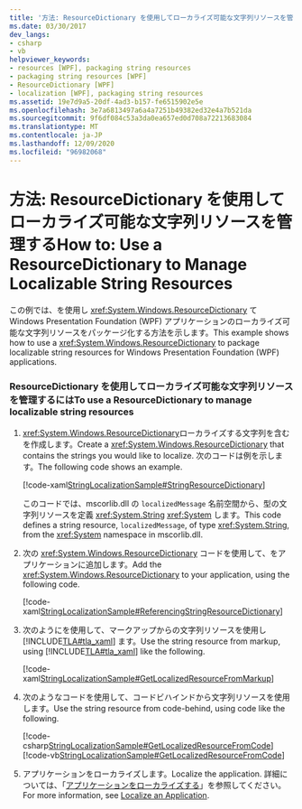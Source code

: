 ```yaml
---
title: '方法: ResourceDictionary を使用してローカライズ可能な文字列リソースを管理する'
ms.date: 03/30/2017
dev_langs:
- csharp
- vb
helpviewer_keywords:
- resources [WPF], packaging string resources
- packaging string resources [WPF]
- ResourceDictionary [WPF]
- localization [WPF], packaging string resources
ms.assetid: 19e7d9a5-20df-4ad3-b157-fe6515902e5e
ms.openlocfilehash: 3e7a6813497a6a4a7251b49382ed32e4a7b521da
ms.sourcegitcommit: 9f6df084c53a3da0ea657ed0d708a72213683084
ms.translationtype: MT
ms.contentlocale: ja-JP
ms.lasthandoff: 12/09/2020
ms.locfileid: "96982068"
---
```

# <a name="how-to-use-a-resourcedictionary-to-manage-localizable-string-resources"></a><span data-ttu-id="6dea4-102">方法: ResourceDictionary を使用してローカライズ可能な文字列リソースを管理する</span><span class="sxs-lookup"><span data-stu-id="6dea4-102">How to: Use a ResourceDictionary to Manage Localizable String Resources</span></span>
<span data-ttu-id="6dea4-103">この例では、を使用し <xref:System.Windows.ResourceDictionary> て Windows Presentation Foundation (WPF) アプリケーションのローカライズ可能な文字列リソースをパッケージ化する方法を示します。</span><span class="sxs-lookup"><span data-stu-id="6dea4-103">This example shows how to use a <xref:System.Windows.ResourceDictionary> to package localizable string resources for Windows Presentation Foundation (WPF) applications.</span></span>  
  
### <a name="to-use-a-resourcedictionary-to-manage-localizable-string-resources"></a><span data-ttu-id="6dea4-104">ResourceDictionary を使用してローカライズ可能な文字列リソースを管理するには</span><span class="sxs-lookup"><span data-stu-id="6dea4-104">To use a ResourceDictionary to manage localizable string resources</span></span>  
  
1. <span data-ttu-id="6dea4-105"><xref:System.Windows.ResourceDictionary>ローカライズする文字列を含むを作成します。</span><span class="sxs-lookup"><span data-stu-id="6dea4-105">Create a <xref:System.Windows.ResourceDictionary> that contains the strings you would like to localize.</span></span> <span data-ttu-id="6dea4-106">次のコードは例を示します。</span><span class="sxs-lookup"><span data-stu-id="6dea4-106">The following code shows an example.</span></span>  
  
     [!code-xaml[StringLocalizationSample#StringResourceDictionary](~/samples/snippets/csharp/VS_Snippets_Wpf/StringLocalizationSample/CSharp/StringResources.xaml#stringresourcedictionary)]  
  
     <span data-ttu-id="6dea4-107">このコードでは、mscorlib.dll の `localizedMessage` 名前空間から、型の文字列リソースを定義 <xref:System.String> <xref:System> します。</span><span class="sxs-lookup"><span data-stu-id="6dea4-107">This code defines a string resource, `localizedMessage`, of type <xref:System.String>, from the <xref:System> namespace in mscorlib.dll.</span></span>  
  
2. <span data-ttu-id="6dea4-108">次の <xref:System.Windows.ResourceDictionary> コードを使用して、をアプリケーションに追加します。</span><span class="sxs-lookup"><span data-stu-id="6dea4-108">Add the <xref:System.Windows.ResourceDictionary> to your application, using the following code.</span></span>  
  
     [!code-xaml[StringLocalizationSample#ReferencingStringResourceDictionary](~/samples/snippets/csharp/VS_Snippets_Wpf/StringLocalizationSample/CSharp/App.xaml#referencingstringresourcedictionary)]  
  
3. <span data-ttu-id="6dea4-109">次のようにを使用して、マークアップからの文字列リソースを使用し [!INCLUDE[TLA#tla_xaml](../../../includes/tlasharptla-xaml-md.md)] ます。</span><span class="sxs-lookup"><span data-stu-id="6dea4-109">Use the string resource from markup, using [!INCLUDE[TLA#tla_xaml](../../../includes/tlasharptla-xaml-md.md)] like the following.</span></span>  
  
     [!code-xaml[StringLocalizationSample#GetLocalizedResourceFromMarkup](~/samples/snippets/csharp/VS_Snippets_Wpf/StringLocalizationSample/CSharp/MainWindow.xaml#getlocalizedresourcefrommarkup)]  
  
4. <span data-ttu-id="6dea4-110">次のようなコードを使用して、コードビハインドから文字列リソースを使用します。</span><span class="sxs-lookup"><span data-stu-id="6dea4-110">Use the string resource from code-behind, using code like the following.</span></span>  
  
     [!code-csharp[StringLocalizationSample#GetLocalizedResourceFromCode](~/samples/snippets/csharp/VS_Snippets_Wpf/StringLocalizationSample/CSharp/MainWindow.xaml.cs#getlocalizedresourcefromcode)]
     [!code-vb[StringLocalizationSample#GetLocalizedResourceFromCode](~/samples/snippets/visualbasic/VS_Snippets_Wpf/StringLocalizationSample/VisualBasic/MainWindow.xaml.vb#getlocalizedresourcefromcode)]  
  
5. <span data-ttu-id="6dea4-111">アプリケーションをローカライズします。</span><span class="sxs-lookup"><span data-stu-id="6dea4-111">Localize the application.</span></span> <span data-ttu-id="6dea4-112">詳細については、「[アプリケーションをローカライズする](how-to-localize-an-application.md)」を参照してください。</span><span class="sxs-lookup"><span data-stu-id="6dea4-112">For more information, see [Localize an Application](how-to-localize-an-application.md).</span></span>
